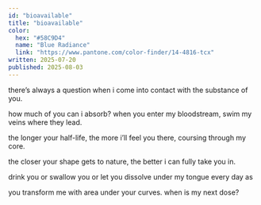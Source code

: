 ```yaml
---
id: "bioavailable"
title: "bioavailable"
color:
  hex: "#58C9D4"
  name: "Blue Radiance"
  link: "https://www.pantone.com/color-finder/14-4816-tcx"
written: 2025-07-20
published: 2025-08-03
---
```


there’s always a question
when i come into contact
with the substance of you.

how much of you can i absorb?
when you enter my bloodstream,
swim my veins where they lead.

the longer your half-life,
the more i’ll feel you there,
coursing through my core.

the closer your shape
gets to nature, the better
i can fully take you in.

drink you or swallow you
or let you dissolve under
my tongue every day as

you transform me with
area under your curves.
when is my next dose?